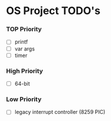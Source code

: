 # OS Project TODO's

### TOP Priority
- [ ] printf
- [ ] var args
- [ ] timer

### High Priority
- [ ] 64-bit

### Low Priority
- [ ] legacy interrupt controller (8259 PIC)